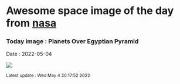 
# Awesome space image of the day from [nasa](https://api.nasa.gov/)

### Today image : Planets Over Egyptian Pyramid

Date : 2022-05-04


![](https://apod.nasa.gov/apod/image/2205/PyramidPlanets_Fatehi_1080.jpg)

<small>Latest update : Wed May  4 20:17:52 2022</small>


